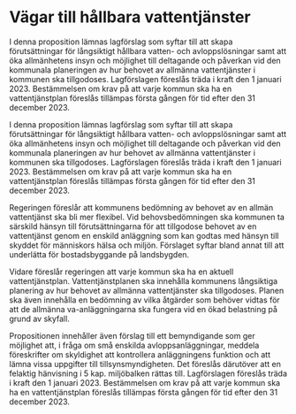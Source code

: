 # Vägar till hållbara vattentjänster

I denna proposition lämnas lagförslag som syftar till att skapa förutsättningar för långsiktigt hållbara vatten- och avloppslösningar samt att öka allmänhetens insyn och möjlighet till deltagande och påverkan vid den kommunala planeringen av hur behovet av allmänna vattentjänster i kommunen ska tillgodoses. Lagförslagen föreslås träda i kraft den 1 januari 2023. Bestämmelsen om krav på att varje kommun ska ha en vattentjänstplan föreslås tillämpas första gången för tid efter den 31 december 2023.

I denna proposition lämnas lagförslag som syftar till att skapa förutsättningar för långsiktigt hållbara vatten- och avloppslösningar samt att öka allmänhetens insyn och möjlighet till deltagande och påverkan vid den kommunala planeringen av hur behovet av allmänna vattentjänster i kommunen ska tillgodoses. Lagförslagen föreslås träda i kraft den 1 januari 2023. Bestämmelsen om krav på att varje kommun ska ha en vattentjänstplan föreslås tillämpas första gången för tid efter den 31 december 2023.

Regeringen föreslår att kommunens bedömning av behovet av en allmän vattentjänst ska bli mer flexibel. Vid behovsbedömningen ska kommunen ta särskild hänsyn till förutsättningarna för att tillgodose behovet av en vattentjänst genom en enskild anläggning som kan godtas med hänsyn till skyddet för människors hälsa och miljön. Förslaget syftar bland annat till att underlätta för bostadsbyggande på landsbygden.

Vidare föreslår regeringen att varje kommun ska ha en aktuell vattentjänstplan. Vattentjänstplanen ska innehålla kommunens långsiktiga planering av hur behovet av allmänna vattentjänster ska tillgodoses. Planen ska även innehålla en bedömning av vilka åtgärder som behöver vidtas för att de allmänna va-anläggningarna ska fungera vid en ökad belastning på grund av skyfall.


Propositionen innehåller även förslag till ett bemyndigande som ger
möjlighet att, i fråga om små enskilda avloppsanläggningar, meddela
föreskrifter om skyldighet att kontrollera anläggningens funktion och att
lämna vissa uppgifter till tillsynsmyndigheten.
Det föreslås därutöver att en felaktig hänvisning i 5 kap. miljöbalken
rättas till. Lagförslagen föreslås träda i kraft den 1 januari 2023. Bestämmelsen om krav på att varje kommun ska ha en vattentjänstplan föreslås tillämpas första gången för tid efter den 31 december 2023.
